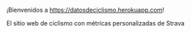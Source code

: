 ¡Bienvenidos a https://datosdeciclismo.herokuapp.com!

El sitio web de ciclismo con métricas personalizadas de Strava
